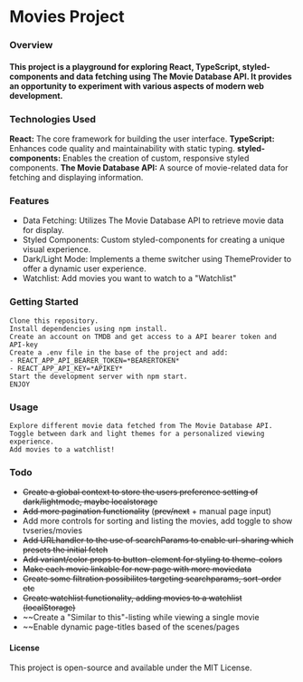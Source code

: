 # Movies Project

### Overview

#### This project is a playground for exploring React, TypeScript, styled-components and data fetching using The Movie Database API. It provides an opportunity to experiment with various aspects of modern web development.


### Technologies Used

**React:** The core framework for building the user interface.
**TypeScript:** Enhances code quality and maintainability with static typing.
**styled-components:** Enables the creation of custom, responsive styled components.
**The Movie Database API:** A source of movie-related data for fetching and displaying information.

### Features

- Data Fetching: Utilizes The Movie Database API to retrieve movie data for display.
- Styled Components: Custom styled-components for creating a unique visual experience.
- Dark/Light Mode: Implements a theme switcher using ThemeProvider to offer a dynamic user experience.
- Watchlist: Add movies you want to watch to a "Watchlist"

### Getting Started

    Clone this repository.
    Install dependencies using npm install.
    Create an account on TMDB and get access to a API bearer token and API-key
    Create a .env file in the base of the project and add: 
    - REACT_APP_API_BEARER_TOKEN=*BEARERTOKEN*
    - REACT_APP_API_KEY=*APIKEY*
    Start the development server with npm start.
    ENJOY

### Usage

    Explore different movie data fetched from The Movie Database API.
    Toggle between dark and light themes for a personalized viewing experience.
    Add movies to a watchlist!

### Todo

- ~~Create a global context to store the users preference setting of dark/lightmode, maybe localstorage~~
- ~~Add more pagination functionality~~ (~~prev/next~~ + manual page input)
- Add more controls for sorting and listing the movies, add toggle to show tvseries/movies
- ~~Add URLhandler to the use of searchParams to enable url-sharing which presets the initial fetch~~
- ~~Add variant/color props to button-element for styling to theme-colors~~
- ~~Make each movie linkable for new page with more moviedata~~
- ~~Create some filtration possibilites targeting searchparams, sort-order etc~~
- ~~Create watchlist functionality, adding movies to a watchlist (localStorage)~~
- ~~Create a "Similar to this"-listing while viewing a single movie
- ~~Enable dynamic page-titles based of the scenes/pages

#### License

This project is open-source and available under the MIT License.
